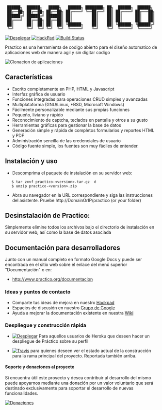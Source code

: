 ```
 ██████╗  ██████╗   █████╗   ██████╗ ████████╗ ██╗  ██████╗  ██████╗ 
 ██╔══██╗ ██╔══██╗ ██╔══██╗ ██╔════╝ ╚══██╔══╝ ██║ ██╔════╝ ██╔═══██╗
 ██████╔╝ ██████╔╝ ███████║ ██║         ██║    ██║ ██║      ██║   ██║
 ██╔═══╝  ██╔══██╗ ██╔══██║ ██║         ██║    ██║ ██║      ██║   ██║
 ██║      ██║  ██║ ██║  ██║ ╚██████╗    ██║    ██║ ╚██████╗ ╚██████╔╝
 ╚═╝      ╚═╝  ╚═╝ ╚═╝  ╚═╝  ╚═════╝    ╚═╝    ╚═╝  ╚═════╝  ╚═════╝ 
```                                      

[![Desplegar](https://raw.githubusercontent.com/unix4you2/practico/master/dev_web/img/heroku.png)](https://heroku.com/deploy?template=https://github.com/unix4you2/practico/tree/master)    [![HackPad](https://raw.githubusercontent.com/unix4you2/practico/master/dev_web/img/hackpad.png)](https://practico.hackpad.com/)  [![Build Status](https://travis-ci.org/unix4you2/practico.svg?branch=master)](https://travis-ci.org/unix4you2/practico)


Practico es una herramienta de codigo abierto para el diseño automatico de aplicaciones web de manera agil y sin digitar codigo

![Clonacion de aplicaciones](https://raw.githubusercontent.com/unix4you2/practico/master/dev_web/img/slide1.png)

## Características

 - Escrito completamente en PHP, HTML y Javascript
 - Interfaz gráfica de usuario
 - Funciones integradas para operaciones CRUD simples y avanzadas
 - Multiplataforma (GNU/Linux, *BSD, Microsoft Windows)
 - Fácilmente personalizable mediante sus propias funciones
 - Pequeño, liviano y rápido
 - Reconocimiento de captcha, teclados en pantalla y otros a su gusto
 - Herramientas gráficas para gestionar la base de datos
 - Generación simple y rápida de completos formularios y reportes HTML y PDF
 - Administración sencilla de las credenciales de usuario
 - Código fuente simple, los fuentes son muy fáciles de entender.

## Instalación y uso

 * Descomprima el paquete de instalación en su servidor web:
```
   $ tar zxvf practico-<version>.tar.gz  ó
   $ unzip practico-<version>.zip
```
 * Abra su navegador en la URL correspondiente y siga las instrucciones
   del asistente.  Pruebe  http://DomainOrIP/practico (or your folder)

## Desinstalación de Practico:

  Simplemente elimine todos los archivos bajo el directorio de
  instalación en su servidor web, así como la base de datos asociada

## Documentación para desarrolladores
Junto con un manual completo en formato Google Docs y puede ser encontrada en el sitio web sobre el enlace del menú superior "Documentación" o en:

 * http://www.practico.org/documentacion

### Ideas y puntos de contacto

 * Comparte tus ideas de mejora en nuestro [Hackpad](https://practico.hackpad.com/)
 * Espacios de discusión en nuestro [Grupo de Google](https://groups.google.com/forum/#!forum/practicodev)
 * Ayuda a mejorar la documentación existente en nuestra [Wiki](https://github.com/unix4you2/practico/wiki)

### Despliegue y construcción rápida

 * [![Desplegar](https://raw.githubusercontent.com/unix4you2/practico/master/dev_web/img/heroku.png)](https://heroku.com/deploy?template=https://github.com/unix4you2/practico/tree/master) Para aquellos usuarios de Heroku que deseen hacer un despliegue de Práctico sobre su perfil

 * [![Travis](https://raw.githubusercontent.com/unix4you2/practico/master/dev_web/img/travis.png)](https://travis-ci.org/unix4you2/practico) para quienes deseen ver el estado actual de la construcción para la rama principal del proyecto.  Reportada también arriba.

#### Soporte y donaciones al proyecto

Si encuentra útil este proyecto y desea contribuir al desarrollo del mismo puede apoyarnos mediante una donación por un valor voluntario que será destinado exclusivamente para soportar el desarrollo de nuevas funcionalidades.

[![Donaciones](https://raw.githubusercontent.com/unix4you2/practico/master/dev_web/img/paypal.png)](https://www.paypal.com/cgi-bin/webscr?item_name=Donacion+para+desarrollo+de+funcionalidades+de+Pr%E1ctico&cmd=_donations&business=unix4you2%40gmail.com)

